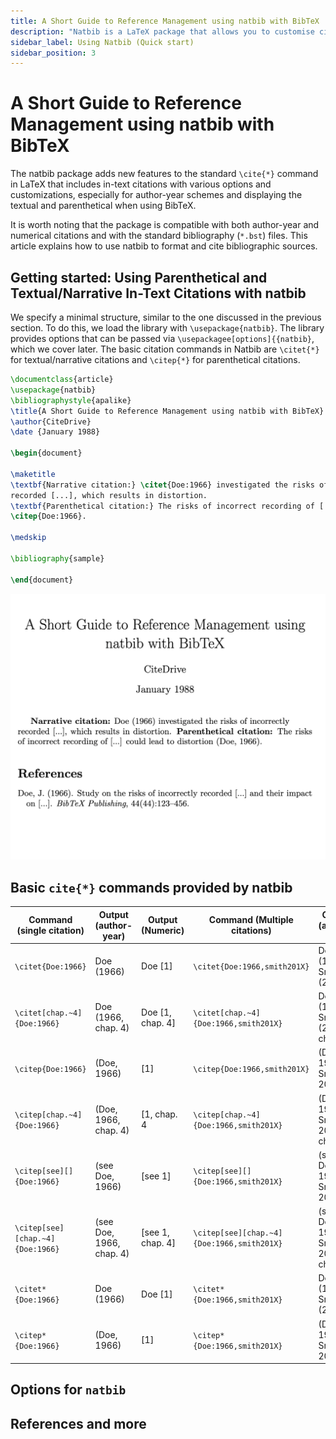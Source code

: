 ```yaml
---
title: A Short Guide to Reference Management using natbib with BibTeX
description: "Natbib is a LaTeX package that allows you to customise citations in the text around the \\CITE command. This short tutorial shows you how to manage your references with BibTeX and natbib. "
sidebar_label: Using Natbib (Quick start)
sidebar_position: 3
---
```


# A Short Guide to Reference Management using natbib with BibTeX

The natbib package adds new features to the standard `\cite{*}` command in LaTeX that includes in-text citations with various options and customizations, especially for author-year schemes and displaying the textual and parenthetical when using BibTeX.

It is worth noting that the package is compatible with both author-year and numerical citations and with the standard bibliography (`*.bst`) files. This article explains how to use natbib to format and cite bibliographic sources.


## Getting started: Using Parenthetical and Textual/Narrative In-Text Citations with natbib
We specify a minimal structure, similar to the one discussed in the previous section. To do this, we load the library with `\usepackage{natbib}`. The library provides options that can be passed via `\usepackagee[options]{{natbib}`, which we cover later. The basic citation commands in Natbib are `\citet{*}` for textual/narrative citations and `\citep{*}` for parenthetical citations.


```latex
\documentclass{article}
\usepackage{natbib}
\bibliographystyle{apalike}
\title{A Short Guide to Reference Management using natbib with BibTeX}
\author{CiteDrive}
\date {January 1988}

\begin{document}

\maketitle
\textbf{Narrative citation:} \citet{Doe:1966} investigated the risks of incorrectly \\
recorded [...], which results in distortion.
\textbf{Parenthetical citation:} The risks of incorrect recording of [...] could lead to distortion
\citep{Doe:1966}.

\medskip

\bibliography{sample}

\end{document}

```
![A Short Guide to Reference Management using natbib with BibTeX](output_example_bibtex_natbib.png)

## Basic `cite{*}` commands provided by natbib

| Command (single citation) | Output (author-year) | Output (Numeric) | Command (Multiple citations) | Output (author-year) | Output (Numeric) |
|---------------------------|----------------------|------------------|------------------------------|---|---|
|`\citet{Doe:1966}`|Doe (1966) |Doe [1]|`\citet{Doe:1966,smith201X}`|Doe (1966); Smith (201X)|Doe [1], Smith [2]|
|`\citet[chap.~4]{Doe:1966}`|Doe (1966, chap. 4)|Doe [1, chap. 4]|`\citet[chap.~4]{Doe:1966,smith201X}`|Doe (1966); Smith (201X, chap. 4)|Doe [1], Smith [2, chap. 4]|
|`\citep{Doe:1966}`|(Doe, 1966)|[1]|`\citep{Doe:1966,smith201X}`|(Doe, 1966; Smith, 201X)|[1, 2|
|`\citep[chap.~4]{Doe:1966}`|(Doe, 1966, chap. 4)|[1, chap. 4|`\citep[chap.~4]{Doe:1966,smith201X}`|(Doe, 1966; Smith, 201X, chap. 4)|1, 2, chap. 4]|
|`\citep[see][]{Doe:1966}`|(see Doe, 1966)|[see 1]|`\citep[see][]{Doe:1966,smith201X}`|(see Doe, 1966; Smith, 201X)|[see 1, 2]|
|`\citep[see][chap.~4]{Doe:1966}`|(see Doe, 1966, chap. 4)|[see 1, chap. 4]|`\citep[see][chap.~4]{Doe:1966,smith201X}`|(see Doe, 1966; Smith, 201X, chap. 4)|[see 1, 2, chap. 4]|
|`\citet*{Doe:1966}`|Doe (1966)|Doe [1]|`\citet*{Doe:1966,smith201X}`|Doe (1966); Smith (201X)|Doe [1], Smith [2]|
|`\citep*{Doe:1966}`|(Doe, 1966)|[1]|`\citep*{Doe:1966,smith201X}`|(Doe, 1966; Smith, 201X)|[1, 2]|

## Options for `natbib`

## References and more
